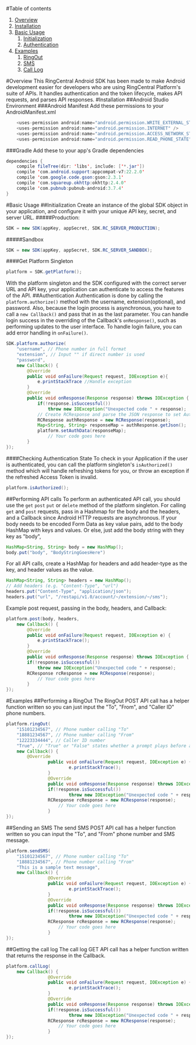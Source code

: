 #Table of contents

1. [Overview](#overview)
2. [Installation](#installation)
3. [Basic Usage](#basic-usage)
	1. [Initialization](##initialization)
	2. [Authentication](##authentication)
4. [Examples](#examples)
	1. [RingOut](##performing-a-ringout)
	2. [SMS](##sending-an-sms)
	3. [Call Log](##getting-the-call-log)


#Overview
This RingCentral Android SDK has been made to make Android development easier for developers who are using RingCentral Platform's suite of APIs. It handles authentication and the token lifecycle, makes API requests, and parses API responses.
#Installation
##Android Studio Environment
###Android Manifest
Add these permissions to your AndroidManifest.xml
```java
    <uses-permission android:name="android.permission.WRITE_EXTERNAL_STORAGE" />
    <uses-permission android:name="android.permission.INTERNET" />
    <uses-permission android:name="android.permission.ACCESS_NETWORK_STATE" />
    <uses-permission android:name="android.permission.READ_PHONE_STATE" />
```
###Gradle
Add these to your app's Gradle dependencies
```java
dependencies {
    compile fileTree(dir: 'libs', include: ['*.jar'])
    compile 'com.android.support:appcompat-v7:22.2.0'
    compile 'com.google.code.gson:gson:2.3.1'
    compile 'com.squareup.okhttp:okhttp:2.4.0'
    compile 'com.pubnub:pubnub-android:3.7.4'
}
```
#Basic Usage
##Initialization
Create an instance of the global SDK object in your application, and configure it with your unique API key, secret, and server URL.
#####Production:
```java
SDK = new SDK(appKey, appSecret, SDK.RC_SERVER_PRODUCTION);
```
#####Sandbox
```java
SDK = new SDK(appKey, appSecret, SDK.RC_SERVER_SANDBOX);
```
####Get Platform Singleton
```java
platform = SDK.getPlatform();
```
With the platform singleton and the SDK configured with the correct server URL and API key, your application can authenticate to access the features of the API.
##Authentication
Authentication is done by calling the `platform.authorize()` method with the username, extension(optional), and password. Also, because the login process is asynchronous, you have to call a `new Callback()` and pass that in as the last parameter. You can handle login success in the overriding of the Callback's `onResponse()`, such as performing updates to the user interface. To handle login failure, you can add error handling in `onFailure()`.
```java
SDK.platform.authorize(
	"username", // Phone number in full format
 	"extension", // Input "" if direct number is used
	"password",
	new Callback() {
		@Override
		public void onFailure(Request request, IOException e){
			e.printStackTrace //Handle exception
		} 
		@Override
		public void onResponse(Response response) throws IOException {
			if(!response.isSuccessful())
				throw new IOException("Unexpected code " + response);
			// Create RCResponse and parse the JSON response to set Auth data
			RCResponse authResponse = new RCResponse(response);
			Map<String, String> responseMap = authResponse.getJson();
			platform.setAuthData(responseMap);
            	// Your code goes here
		}
});
``` 
####Checking Authentication State
To check in your Application if the user is authenticated, you can call the platform singleton's `isAuthorized()` method which will handle refreshing tokens for you, or throw an exception if the refreshed Access Token is invalid.
```java
platform.isAuthorized();
```
##Performing API calls
To perform an authenticated API call, you should use the `get` `post` `put` or `delete` method of the platform singleton. For calling `get` and `post` requests, pass in a Hashmap for the body and the headers, and a Callback since Android HTTP requests are asynchronous. If your body needs to be encoded Form Data as key value pairs, add to the body HashMap with keys and values. Or else, just add the body string with they key as "body", 
```java
HashMap<String, String> body = new HashMap();
body.put("body", "BodyStringGoesHere")
```
For all API calls, create a HashMap for headers and add header-type 
as the key, and header values as the value.
```java
HashMap<String, String> headers = new HashMap();
// Add headers (e.g. "Content-Type", "url") 
headers.put("Content-Type", "application/json");
headers.put("url", "/restapi/v1.0/account/~/extension/~/sms");
```
Example post request, passing in the body, headers, and Callback: 
```java
platform.post(body, headers,
	new Callback() {
		@Override
		public void onFailure(Request request, IOException e) {
			e.printStackTrace();
		}
		@Override
		public void onResponse(Response response) throws IOException {
		if(!response.isSuccessful())
			throw new IOException("Unexpected code " + response);
		RCResponse rcResponse = new RCResponse(response);
			// Your code goes here
		}
});
```
#Examples
##Performing a RingOut
The RingOut POST API call has a helper function written so you can just input the "To", "From", and "Caller ID" phone numbers.
```java
platform.ringOut(
	"15101234567", // Phone number calling "To"
	"18881234567", // Phone number calling "From"
	"12223334444", // Caller ID number
	"True", // "True" or "False" states whether a prompt plays before a call
	new Callback() {
		@Override
                public void onFailure(Request request, IOException e) {
                        e.printStackTrace();
                }
                @Override
                public void onResponse(Response response) throws IOException {
                if(!response.isSuccessful())
                        throw new IOException("Unexpected code " + response);
        		RCResponse rcResponse = new RCResponse(response);
        	      	// Your code goes here
                }
});	
```
##Sending an SMS
The send SMS POST API call has a helper function written so you can input the "To", and "From" phone number and SMS message.
```java
platform.sendSMS(
	"15101234567", // Phone number calling "To"
	"18881234567", // Phone number calling "From"
	"This is a sample text message",
	new Callback() {
                @Override
                public void onFailure(Request request, IOException e) {
                        e.printStackTrace();
                }
                @Override
                public void onResponse(Response response) throws IOException {
                if(!response.isSuccessful())
                        throw new IOException("Unexpected code " + response);
                RCResponse rcResponse = new RCResponse(response);                       
                	// Your code goes here
                }
});
```
##Getting the call log
The call log GET API call has a helper function written that returns the response in the Callback.
```java
platform.callLog(
	new Callback() {
                @Override
                public void onFailure(Request request, IOException e) {
                        e.printStackTrace();
                }
                @Override
                public void onResponse(Response response) throws IOException {
                if(!response.isSuccessful())
                        throw new IOException("Unexpected code " + response);
                RCResponse rcResponse = new RCResponse(response);                       
                	// Your code goes here
                }
});	
```	




